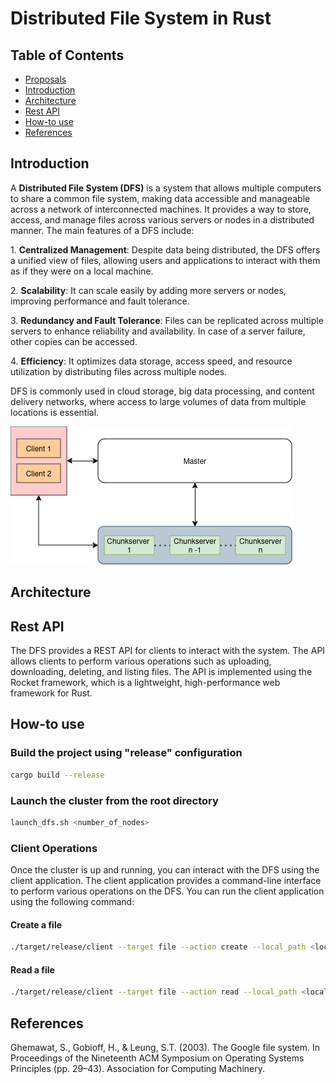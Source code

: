 # Distributed File System in Rust

## Table of Contents
- [Proposals](./PROPOSAL.md)
- [Introduction](#introduction)
- [Architecture](#architecture)
- [Rest API](#rest-api)
- [How-to use](#how-to-use)
- [References](#references)

## Introduction
A **Distributed File System (DFS)** is a system that allows multiple computers to share a common file system, making data accessible and manageable across a network of interconnected machines. It provides a way to store, access, and manage files across various servers or nodes in a distributed manner. The main features of a DFS include:

1\. **Centralized Management**: Despite data being distributed, the DFS offers a unified view of files, allowing users and applications to interact with them as if they were on a local machine.

2\. **Scalability**: It can scale easily by adding more servers or nodes, improving performance and fault tolerance.

3\. **Redundancy and Fault Tolerance**: Files can be replicated across multiple servers to enhance reliability and availability. In case of a server failure, other copies can be accessed.

4\. **Efficiency**: It optimizes data storage, access speed, and resource utilization by distributing files across multiple nodes.

DFS is commonly used in cloud storage, big data processing, and content delivery networks, where access to large volumes of data from multiple locations is essential.

![Distributed File System](./imgs/dfs_arch.png "Google File System Architecture")

## Architecture

## Rest API
The DFS provides a REST API for clients to interact with the system. The API allows clients to perform various operations such as uploading, downloading, deleting, and listing files. The API is implemented using the Rocket framework, which is a lightweight, high-performance web framework for Rust.

## How-to use
### Build the project using "release" configuration
```bash 
cargo build --release 
```
### Launch the cluster from the root directory
```bash
launch_dfs.sh <number_of_nodes>
```
### Client Operations
Once the cluster is up and running, you can interact with the DFS using the client application. The client application provides a command-line interface to perform various operations on the DFS. You can run the client application using the following command:
#### Create a file
```bash
./target/release/client --target file --action create --local_path <local_path> --remote_path <remote_path>
```
#### Read a file
```bash
./target/release/client --target file --action read --local_path <local_path> --remote_path <remote_path>
```

 ## References
 Ghemawat, S., Gobioff, H., & Leung, S.T. (2003). The Google file system. In Proceedings of the Nineteenth ACM Symposium on Operating Systems Principles (pp. 29–43). Association for Computing Machinery.
